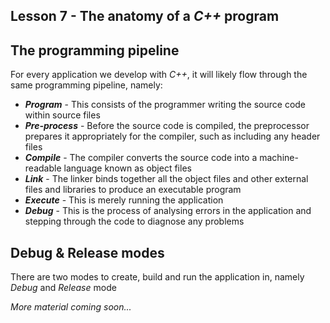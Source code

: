 ## Lesson 7 - The anatomy of a _C++_ program

## The programming pipeline

For every application we develop with _C++_, it will likely flow through the same programming pipeline, namely: 

- _**Program**_ - This consists of the programmer writing the source code within source files
- _**Pre-process**_ - Before the source code is compiled, the preprocessor prepares it appropriately for the compiler, such as including any header files
- _**Compile**_ - The compiler converts the source code into a machine-readable language known as object files
- _**Link**_ - The linker binds together all the object files and other external files and libraries to produce an executable program
- _**Execute**_ - This is merely running the application
- _**Debug**_ - This is the process of analysing errors in the application and stepping through the code to diagnose any problems

## Debug & Release modes

There are two modes to create, build and run the application in, namely _Debug_ and _Release_ mode

_More material coming soon..._
